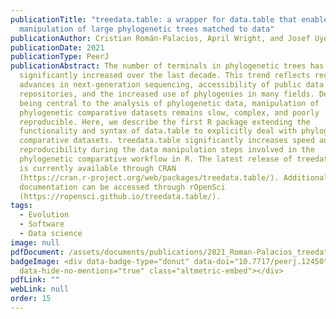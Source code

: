 ```yaml
---
publicationTitle: "treedata.table: a wrapper for data.table that enables fast
  manipulation of large phylogenetic trees matched to data"
publicationAuthor: Cristian Román-Palacios, April Wright, and Josef Uyeda
publicationDate: 2021
publicationType: PeerJ
publicationAbstract: The number of terminals in phylogenetic trees has
  significantly increased over the last decade. This trend reflects recent
  advances in next-generation sequencing, accessibility of public data
  repositories, and the increased use of phylogenies in many fields. Despite R
  being central to the analysis of phylogenetic data, manipulation of
  phylogenetic comparative datasets remains slow, complex, and poorly
  reproducible. Here, we describe the first R package extending the
  functionality and syntax of data.table to explicitly deal with phylogenetic
  comparative datasets. treedata.table significantly increases speed and
  reproducibility during the data manipulation steps involved in the
  phylogenetic comparative workflow in R. The latest release of treedata.table
  is currently available through CRAN
  (https://cran.r-project.org/web/packages/treedata.table/). Additional
  documentation can be accessed through rOpenSci
  (https://ropensci.github.io/treedata.table/).
tags:
  - Evolution
  - Software
  - Data science
image: null
pdfDocument: /assets/documents/publications/2021_Roman-Palacios_treedata.table.pdf
badgeImage: <div data-badge-type="donut" data-doi="10.7717/peerj.12450"
  data-hide-no-mentions="true" class="altmetric-embed"></div>
pdfLink: ""
webLink: null
order: 15
---
```

